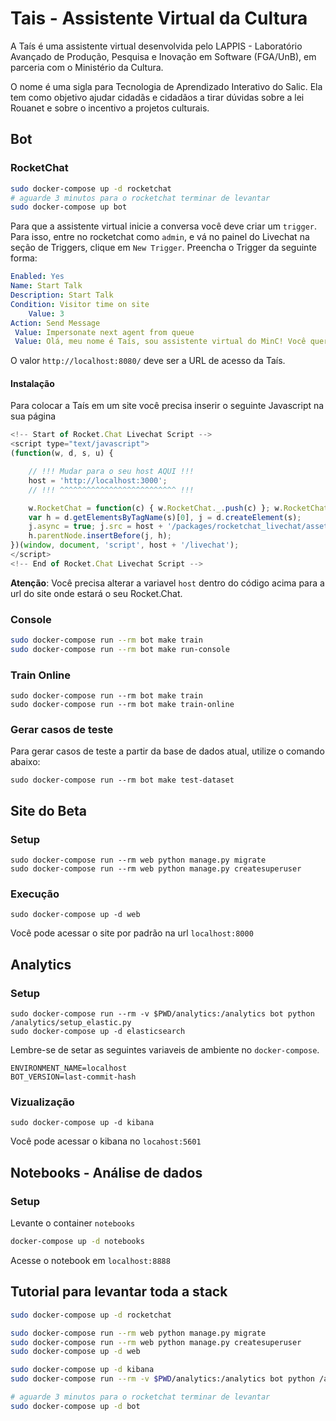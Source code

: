 # Tais - Assistente Virtual da Cultura

A Taís é uma assistente virtual desenvolvida pelo LAPPIS - Laboratório Avançado
de Produção, Pesquisa e Inovação em Software (FGA/UnB), em parceria com o
Ministério da Cultura.

O nome é uma sigla para Tecnologia de Aprendizado Interativo do Salic.
Ela tem como objetivo ajudar cidadãs e cidadãos a tirar dúvidas sobre a lei
Rouanet e sobre o incentivo a projetos culturais.





## Bot

### RocketChat

```sh
sudo docker-compose up -d rocketchat
# aguarde 3 minutos para o rocketchat terminar de levantar
sudo docker-compose up bot
```

Para que a assistente virtual inicie a conversa você deve criar um `trigger`.
Para isso, entre no rocketchat como `admin`, e vá no painel do Livechat na
seção de Triggers, clique em `New Trigger`. Preencha o Trigger da seguinte forma:

```yaml
Enabled: Yes
Name: Start Talk
Description: Start Talk
Condition: Visitor time on site
    Value: 3
Action: Send Message
 Value: Impersonate next agent from queue
 Value: Olá, meu nome é Taís, sou assistente virtual do MinC! Você quer conversar sobre incentivo à cultura? 
```

O valor `http://localhost:8080/` deve ser a URL de acesso da Taís.

#### Instalação

Para colocar a Taís em um site você precisa inserir o seguinte Javascript na sua página

```js
<!-- Start of Rocket.Chat Livechat Script -->
<script type="text/javascript">
(function(w, d, s, u) {

    // !!! Mudar para o seu host AQUI !!!
    host = 'http://localhost:3000';
    // !!! ^^^^^^^^^^^^^^^^^^^^^^^^^^ !!!

    w.RocketChat = function(c) { w.RocketChat._.push(c) }; w.RocketChat._ = []; w.RocketChat.url = u;
    var h = d.getElementsByTagName(s)[0], j = d.createElement(s);
    j.async = true; j.src = host + '/packages/rocketchat_livechat/assets/rocketchat-livechat.min.js?_=201702160944';
    h.parentNode.insertBefore(j, h);
})(window, document, 'script', host + '/livechat');
</script>
<!-- End of Rocket.Chat Livechat Script -->
```

**Atenção**: Você precisa alterar a variavel `host` dentro do código acima para a url do site onde estará
o seu Rocket.Chat.

### Console

```sh
sudo docker-compose run --rm bot make train
sudo docker-compose run --rm bot make run-console
```

### Train Online

```
sudo docker-compose run --rm bot make train
sudo docker-compose run --rm bot make train-online
```

### Gerar casos de teste

Para gerar casos de teste a partir da base de dados atual, utilize o comando abaixo:
```
sudo docker-compose run --rm bot make test-dataset
```

## Site do Beta

### Setup

```
sudo docker-compose run --rm web python manage.py migrate
sudo docker-compose run --rm web python manage.py createsuperuser
```

### Execução

```
sudo docker-compose up -d web
```

Você pode acessar o site por padrão na url `localhost:8000`




## Analytics

### Setup

```
sudo docker-compose run --rm -v $PWD/analytics:/analytics bot python /analytics/setup_elastic.py
sudo docker-compose up -d elasticsearch
```

Lembre-se de setar as seguintes variaveis de ambiente no `docker-compose`.

```
ENVIRONMENT_NAME=localhost
BOT_VERSION=last-commit-hash
```

### Vizualização

```
sudo docker-compose up -d kibana
```

Você pode acessar o kibana no `locahost:5601`




## Notebooks - Análise de dados

### Setup

Levante o container `notebooks`

```sh
docker-compose up -d notebooks
```

Acesse o notebook em `localhost:8888`



## Tutorial para levantar toda a stack

```sh
sudo docker-compose up -d rocketchat

sudo docker-compose run --rm web python manage.py migrate
sudo docker-compose run --rm web python manage.py createsuperuser
sudo docker-compose up -d web

sudo docker-compose up -d kibana
sudo docker-compose run --rm -v $PWD/analytics:/analytics bot python /analytics/setup_elastic.py

# aguarde 3 minutos para o rocketchat terminar de levantar
sudo docker-compose up -d bot
```
